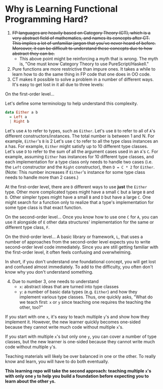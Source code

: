 # Why is Learning Functional Programming Hard?

1. <del>FP languages are heavily based on Category Theory (CT), which is a very abstract field of mathematics, and names its concepts after CT. This implies a lot of unfamiliar jargon that you've never heard of before. Moreover, it can be difficult to understand these concepts due to how abstract they can be.</del>
    - This above point might be reinforcing a myth that is wrong. The myth is, "One must know Category Theory to use PureScript/Haskell."
2. Pure functions are more restrictive than impure ones. It takes a while to learn how to do the same thing in FP code that one does in OO code.
3. CT makes it possible to solve a problem in a number of different ways. It's easy to get lost in it all due to three levels:

On the first-order level...

Let's define some terminology to help understand this complexity.

```purescript
data Either a b
  = Left a
  | Right b
```

Let's use `A` to refer to types, such as `Either`.
Let's use `B` to refer to all of `A`'s different constructors/instances. The total number is between 1 and N. For example, `Either`'s `B` is 2
Let's use `C` to refer to all the type class instances an `A` has. For example, `Either` might satisfy up to 10 different type classes.
Let's use `D` to refer to the sum of all the argument cases used in an `A`'s `C`. For example, assuming `Either` has instances for 10 different type classes, and each implementation for a type class only needs to handle two cases (i.e. the `Left` constructor and the `Right` constructor), then `D = C * 2` for `Either`. (Note: This number increases if `Either`'s instance for some type class needs to handle more than 2 cases.)

At the first-order level, there are `D` different ways to use **just** the `Either` type. Other more complicated types might have a small `C` but a large `B` and `D`. Other simpler types might have a small `B` and `D` but have a large `C`. One might search for a function only to realize that a type's implementation for some type class is that exact function.

On the second-order level... Once you know how to use one `C` for `A`, you can use it alongside of `E` other data structures' implementation for the same or different type class, `F`.

On the third-order level... A basic library or framework, `L`, that uses a number of approaches from the second-order level expects you to write second-order level code immediately. Since you are still getting familiar with the first-order level, it often feels confusing and overwhelming.

In short, if you don't understand one foundational concept, you will get lost and confused almost immediately. To add to the difficulty, you often don't know why you don't understand something.

4. Due to number 3, one needs to understand
    - `x`: abstract ideas that are turned into type classes
    - `y`: a number of basic data types (e.g. `Either`) and how they implement various type classes.
Thus, one quickly asks, "What do we teach first: `x` or `y` since teaching one requires the teaching the other, too?"

If you start with one `x`, it's easy to teach multiple `y`'s and show how they implement it. However, the new learner quickly becomes one-sided because they cannot write much code without multiple `x`'s.

If you start with multiple `x`'s but only one `y`, you can cover a number of type classes, but the new learner is one-sided because they cannot write much code without multiple `y`'s.

Teaching materials will likely be over balanced in one or the other. To really know and learn, you will have to do both eventually.

**This learning repo will take the second approach: teaching multiple `x`'s with only one `y` to help you build a foundation before expecting you to learn about the other `y`s.**
